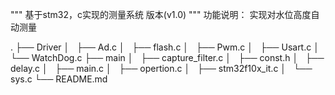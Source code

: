 
"""
    基于stm32，c实现的测量系统
    版本(v1.0)
"""
功能说明：
    实现对水位高度自动测量

.
├── Driver
│   ├── Ad.c
│   ├── flash.c
│   ├── Pwm.c
│   ├── Usart.c
│   └── WatchDog.c
├── main
│   ├── capture_filter.c
│   ├── const.h
│   ├── delay.c
│   ├── main.c
│   ├── opertion.c
│   ├── stm32f10x_it.c
│   └── sys.c
└── README.md



        
        
